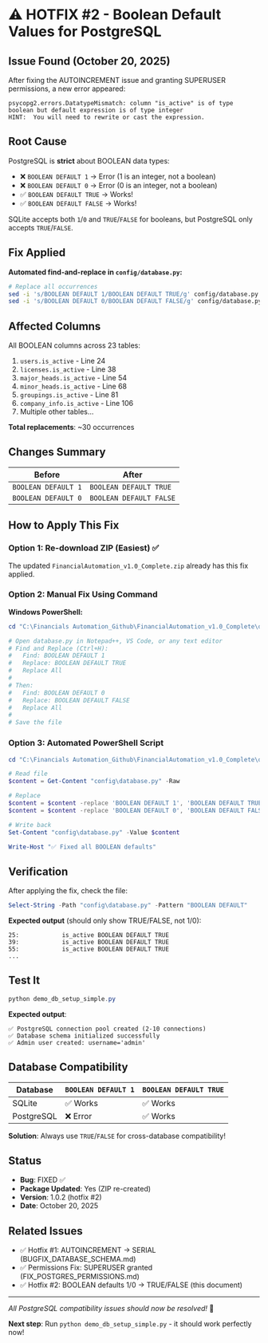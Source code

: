 # ⚠️ HOTFIX #2 - Boolean Default Values for PostgreSQL

## Issue Found (October 20, 2025)

After fixing the AUTOINCREMENT issue and granting SUPERUSER permissions, a new error appeared:

```
psycopg2.errors.DatatypeMismatch: column "is_active" is of type boolean but default expression is of type integer
HINT:  You will need to rewrite or cast the expression.
```

## Root Cause

PostgreSQL is **strict** about BOOLEAN data types:
- ❌ `BOOLEAN DEFAULT 1` → Error (1 is an integer, not a boolean)
- ❌ `BOOLEAN DEFAULT 0` → Error (0 is an integer, not a boolean)
- ✅ `BOOLEAN DEFAULT TRUE` → Works!
- ✅ `BOOLEAN DEFAULT FALSE` → Works!

SQLite accepts both `1`/`0` and `TRUE`/`FALSE` for booleans, but PostgreSQL only accepts `TRUE`/`FALSE`.

## Fix Applied

**Automated find-and-replace in `config/database.py`:**

```bash
# Replace all occurrences
sed -i 's/BOOLEAN DEFAULT 1/BOOLEAN DEFAULT TRUE/g' config/database.py
sed -i 's/BOOLEAN DEFAULT 0/BOOLEAN DEFAULT FALSE/g' config/database.py
```

## Affected Columns

All BOOLEAN columns across 23 tables:
1. `users.is_active` - Line 24
2. `licenses.is_active` - Line 38
3. `major_heads.is_active` - Line 54
4. `minor_heads.is_active` - Line 68
5. `groupings.is_active` - Line 81
6. `company_info.is_active` - Line 106
7. Multiple other tables...

**Total replacements**: ~30 occurrences

## Changes Summary

| Before | After |
|--------|-------|
| `BOOLEAN DEFAULT 1` | `BOOLEAN DEFAULT TRUE` |
| `BOOLEAN DEFAULT 0` | `BOOLEAN DEFAULT FALSE` |

## How to Apply This Fix

### Option 1: Re-download ZIP (Easiest) ✅

The updated `FinancialAutomation_v1.0_Complete.zip` already has this fix applied.

### Option 2: Manual Fix Using Command

**Windows PowerShell:**
```powershell
cd "C:\Financials Automation_Github\FinancialAutomation_v1.0_Complete\deployment_package_v1.0"

# Open database.py in Notepad++, VS Code, or any text editor
# Find and Replace (Ctrl+H):
#   Find: BOOLEAN DEFAULT 1
#   Replace: BOOLEAN DEFAULT TRUE
#   Replace All
#
# Then:
#   Find: BOOLEAN DEFAULT 0
#   Replace: BOOLEAN DEFAULT FALSE
#   Replace All
#
# Save the file
```

### Option 3: Automated PowerShell Script

```powershell
cd "C:\Financials Automation_Github\FinancialAutomation_v1.0_Complete\deployment_package_v1.0"

# Read file
$content = Get-Content "config\database.py" -Raw

# Replace
$content = $content -replace 'BOOLEAN DEFAULT 1', 'BOOLEAN DEFAULT TRUE'
$content = $content -replace 'BOOLEAN DEFAULT 0', 'BOOLEAN DEFAULT FALSE'

# Write back
Set-Content "config\database.py" -Value $content

Write-Host "✅ Fixed all BOOLEAN defaults"
```

## Verification

After applying the fix, check the file:

```powershell
Select-String -Path "config\database.py" -Pattern "BOOLEAN DEFAULT"
```

**Expected output** (should only show TRUE/FALSE, not 1/0):
```
25:            is_active BOOLEAN DEFAULT TRUE
39:            is_active BOOLEAN DEFAULT TRUE
55:            is_active BOOLEAN DEFAULT TRUE
...
```

## Test It

```powershell
python demo_db_setup_simple.py
```

**Expected output**:
```
✅ PostgreSQL connection pool created (2-10 connections)
✅ Database schema initialized successfully
✅ Admin user created: username='admin'
```

## Database Compatibility

| Database | `BOOLEAN DEFAULT 1` | `BOOLEAN DEFAULT TRUE` |
|----------|---------------------|------------------------|
| SQLite   | ✅ Works | ✅ Works |
| PostgreSQL | ❌ Error | ✅ Works |

**Solution**: Always use `TRUE`/`FALSE` for cross-database compatibility!

## Status

- **Bug**: FIXED ✅
- **Package Updated**: Yes (ZIP re-created)
- **Version**: 1.0.2 (hotfix #2)
- **Date**: October 20, 2025

## Related Issues

- ✅ Hotfix #1: AUTOINCREMENT → SERIAL (BUGFIX_DATABASE_SCHEMA.md)
- ✅ Permissions Fix: SUPERUSER granted (FIX_POSTGRES_PERMISSIONS.md)
- ✅ Hotfix #2: BOOLEAN defaults 1/0 → TRUE/FALSE (this document)

---

*All PostgreSQL compatibility issues should now be resolved!* 🎉

**Next step**: Run `python demo_db_setup_simple.py` - it should work perfectly now!
